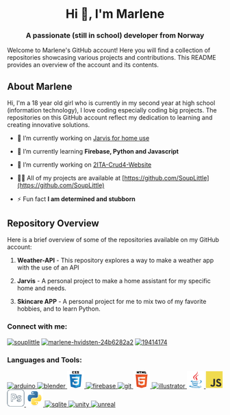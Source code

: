 <h1 align="center">Hi 👋, I'm Marlene</h1>
<h3 align="center">A passionate (still in school) developer from Norway</h3>

Welcome to Marlene's GitHub account! Here you will find a collection of repositories showcasing various projects and contributions. This README provides an overview of the account and its contents.

## About Marlene

Hi, I'm a 18 year old girl who is currently in my second year at high school (information technology), I love coding especially coding big projects.
The repositories on this GitHub account reflect my dedication to learning and creating innovative solutions.

- 🔭 I’m currently working on [Jarvis for home use](https://github.com/SoupLittle/Jarvis-for-home-management)

- 🌱 I’m currently learning **Firebase, Python and Javascript**

- 👯 I’m currently working on [2ITA-Crud4-Website](https://github.com/SoupLittle/2ITA-Crud4-website)

- 👨‍💻 All of my projects are available at [https://github.com/SoupLittle](https://github.com/SoupLittle)

- ⚡ Fun fact **I am determined and stubborn**

## Repository Overview

Here is a brief overview of some of the repositories available on my GitHub account:

1. **Weather-API** - This repository explores a way to make a weather app with the use of an API

2. **Jarvis** - A personal project to make a home assistant for my specific home and needs.

3. **Skincare APP** - A personal project for me to mix two of my favorite hobbies, and to learn Python.
   
<h3 align="left">Connect with me:</h3>
<p align="left">
<a href="https://codepen.io/souplittle" target="blank"><img align="center" src="https://raw.githubusercontent.com/rahuldkjain/github-profile-readme-generator/master/src/images/icons/Social/codepen.svg" alt="souplittle" height="30" width="40" /></a>
<a href="https://linkedin.com/in/marlene-hvidsten-24b6282a2" target="blank"><img align="center" src="https://raw.githubusercontent.com/rahuldkjain/github-profile-readme-generator/master/src/images/icons/Social/linked-in-alt.svg" alt="marlene-hvidsten-24b6282a2" height="30" width="40" /></a>
<a href="https://stackoverflow.com/users/19414174" target="blank"><img align="center" src="https://raw.githubusercontent.com/rahuldkjain/github-profile-readme-generator/master/src/images/icons/Social/stack-overflow.svg" alt="19414174" height="30" width="40" /></a>
</p>

<h3 align="left">Languages and Tools:</h3>
<p align="left"> <a href="https://www.arduino.cc/" target="_blank" rel="noreferrer"> <img src="https://cdn.worldvectorlogo.com/logos/arduino-1.svg" alt="arduino" width="40" height="40"/> </a> <a href="https://www.blender.org/" target="_blank" rel="noreferrer"> <img src="https://download.blender.org/branding/community/blender_community_badge_white.svg" alt="blender" width="40" height="40"/> </a> <a href="https://www.w3schools.com/css/" target="_blank" rel="noreferrer"> <img src="https://raw.githubusercontent.com/devicons/devicon/master/icons/css3/css3-original-wordmark.svg" alt="css3" width="40" height="40"/> </a> <a href="https://firebase.google.com/" target="_blank" rel="noreferrer"> <img src="https://www.vectorlogo.zone/logos/firebase/firebase-icon.svg" alt="firebase" width="40" height="40"/> </a> <a href="https://git-scm.com/" target="_blank" rel="noreferrer"> <img src="https://www.vectorlogo.zone/logos/git-scm/git-scm-icon.svg" alt="git" width="40" height="40"/> </a> <a href="https://www.w3.org/html/" target="_blank" rel="noreferrer"> <img src="https://raw.githubusercontent.com/devicons/devicon/master/icons/html5/html5-original-wordmark.svg" alt="html5" width="40" height="40"/> </a> <a href="https://www.adobe.com/in/products/illustrator.html" target="_blank" rel="noreferrer"> <img src="https://www.vectorlogo.zone/logos/adobe_illustrator/adobe_illustrator-icon.svg" alt="illustrator" width="40" height="40"/> </a> <a href="https://www.java.com" target="_blank" rel="noreferrer"> <img src="https://raw.githubusercontent.com/devicons/devicon/master/icons/java/java-original.svg" alt="java" width="40" height="40"/> </a> <a href="https://developer.mozilla.org/en-US/docs/Web/JavaScript" target="_blank" rel="noreferrer"> <img src="https://raw.githubusercontent.com/devicons/devicon/master/icons/javascript/javascript-original.svg" alt="javascript" width="40" height="40"/> </a> <a href="https://www.photoshop.com/en" target="_blank" rel="noreferrer"> <img src="https://raw.githubusercontent.com/devicons/devicon/master/icons/photoshop/photoshop-line.svg" alt="photoshop" width="40" height="40"/> </a> <a href="https://www.python.org" target="_blank" rel="noreferrer"> <img src="https://raw.githubusercontent.com/devicons/devicon/master/icons/python/python-original.svg" alt="python" width="40" height="40"/> </a> <a href="https://www.sqlite.org/" target="_blank" rel="noreferrer"> <img src="https://www.vectorlogo.zone/logos/sqlite/sqlite-icon.svg" alt="sqlite" width="40" height="40"/> </a> <a href="https://unity.com/" target="_blank" rel="noreferrer"> <img src="https://www.vectorlogo.zone/logos/unity3d/unity3d-icon.svg" alt="unity" width="40" height="40"/> </a> <a href="https://unrealengine.com/" target="_blank" rel="noreferrer"> <img src="https://raw.githubusercontent.com/kenangundogan/fontisto/036b7eca71aab1bef8e6a0518f7329f13ed62f6b/icons/svg/brand/unreal-engine.svg" alt="unreal" width="40" height="40"/> </a> </p>


